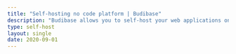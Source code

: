 ```yaml
---
title: "Self-hosting no code platform | Budibase"
description: "Budibase allows you to self-host your web applications on your own infrastructure. We try our best to make self-hosting as easy as possible."
type: self-host
layout: single
date: 2020-09-01
---
```

